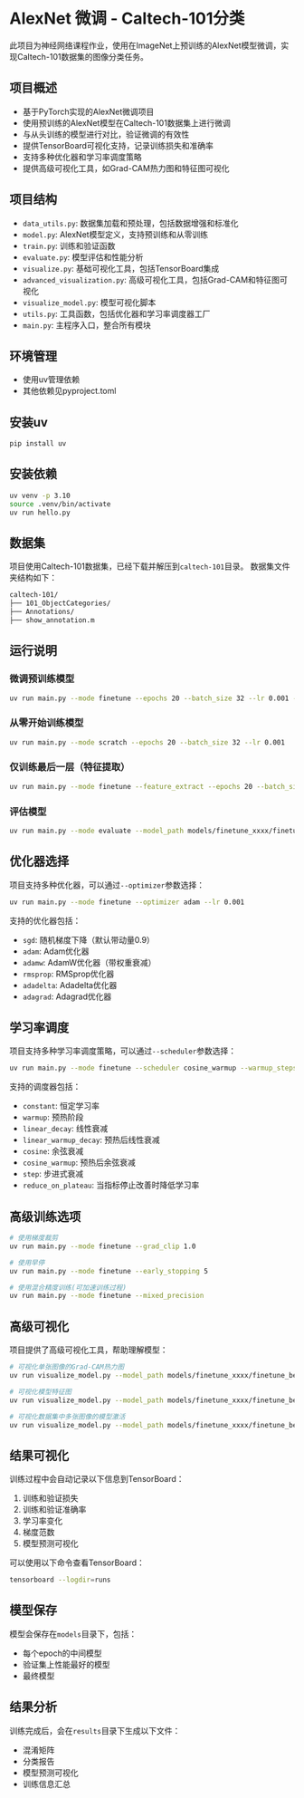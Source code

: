 # AlexNet 微调 - Caltech-101分类

此项目为神经网络课程作业，使用在ImageNet上预训练的AlexNet模型微调，实现Caltech-101数据集的图像分类任务。

## 项目概述

- 基于PyTorch实现的AlexNet微调项目
- 使用预训练的AlexNet模型在Caltech-101数据集上进行微调
- 与从头训练的模型进行对比，验证微调的有效性
- 提供TensorBoard可视化支持，记录训练损失和准确率
- 支持多种优化器和学习率调度策略
- 提供高级可视化工具，如Grad-CAM热力图和特征图可视化

## 项目结构

- `data_utils.py`: 数据集加载和预处理，包括数据增强和标准化
- `model.py`: AlexNet模型定义，支持预训练和从零训练
- `train.py`: 训练和验证函数
- `evaluate.py`: 模型评估和性能分析
- `visualize.py`: 基础可视化工具，包括TensorBoard集成
- `advanced_visualization.py`: 高级可视化工具，包括Grad-CAM和特征图可视化
- `visualize_model.py`: 模型可视化脚本
- `utils.py`: 工具函数，包括优化器和学习率调度器工厂
- `main.py`: 主程序入口，整合所有模块

## 环境管理

- 使用uv管理依赖
- 其他依赖见pyproject.toml

## 安装uv

```bash
pip install uv
```

## 安装依赖

```bash
uv venv -p 3.10
source .venv/bin/activate
uv run hello.py
```

## 数据集

项目使用Caltech-101数据集，已经下载并解压到`caltech-101`目录。
数据集文件夹结构如下：

```bash
caltech-101/
├── 101_ObjectCategories/
├── Annotations/
├── show_annotation.m
```
## 运行说明

### 微调预训练模型

```bash
uv run main.py --mode finetune --epochs 20 --batch_size 32 --lr 0.001 --finetune_lr 0.0001
```

### 从零开始训练模型

```bash
uv run main.py --mode scratch --epochs 20 --batch_size 32 --lr 0.001
```

### 仅训练最后一层（特征提取）

```bash
uv run main.py --mode finetune --feature_extract --epochs 20 --batch_size 32 --lr 0.001
```

### 评估模型

```bash
uv run main.py --mode evaluate --model_path models/finetune_xxxx/finetune_best.pth
```

## 优化器选择

项目支持多种优化器，可以通过`--optimizer`参数选择：

```bash
uv run main.py --mode finetune --optimizer adam --lr 0.001
```

支持的优化器包括：
- `sgd`: 随机梯度下降（默认带动量0.9）
- `adam`: Adam优化器
- `adamw`: AdamW优化器（带权重衰减）
- `rmsprop`: RMSprop优化器
- `adadelta`: Adadelta优化器
- `adagrad`: Adagrad优化器

## 学习率调度

项目支持多种学习率调度策略，可以通过`--scheduler`参数选择：

```bash
uv run main.py --mode finetune --scheduler cosine_warmup --warmup_steps 500 --min_lr 1e-6
```

支持的调度器包括：
- `constant`: 恒定学习率
- `warmup`: 预热阶段
- `linear_decay`: 线性衰减
- `linear_warmup_decay`: 预热后线性衰减
- `cosine`: 余弦衰减
- `cosine_warmup`: 预热后余弦衰减
- `step`: 步进式衰减
- `reduce_on_plateau`: 当指标停止改善时降低学习率

## 高级训练选项

```bash
# 使用梯度裁剪
uv run main.py --mode finetune --grad_clip 1.0

# 使用早停
uv run main.py --mode finetune --early_stopping 5

# 使用混合精度训练(可加速训练过程)
uv run main.py --mode finetune --mixed_precision
```

## 高级可视化

项目提供了高级可视化工具，帮助理解模型：

```bash
# 可视化单张图像的Grad-CAM热力图
uv run visualize_model.py --model_path models/finetune_xxxx/finetune_best.pth --image_path path/to/image.jpg --mode gradcam

# 可视化模型特征图
uv run visualize_model.py --model_path models/finetune_xxxx/finetune_best.pth --mode features --target_layer features.10

# 可视化数据集中多张图像的模型激活
uv run visualize_model.py --model_path models/finetune_xxxx/finetune_best.pth --mode activations --num_images 4
```

## 结果可视化

训练过程中会自动记录以下信息到TensorBoard：

1. 训练和验证损失
2. 训练和验证准确率
3. 学习率变化
4. 梯度范数
5. 模型预测可视化

可以使用以下命令查看TensorBoard：

```bash
tensorboard --logdir=runs
```

## 模型保存

模型会保存在`models`目录下，包括：

- 每个epoch的中间模型
- 验证集上性能最好的模型
- 最终模型

## 结果分析

训练完成后，会在`results`目录下生成以下文件：

- 混淆矩阵
- 分类报告
- 模型预测可视化
- 训练信息汇总 